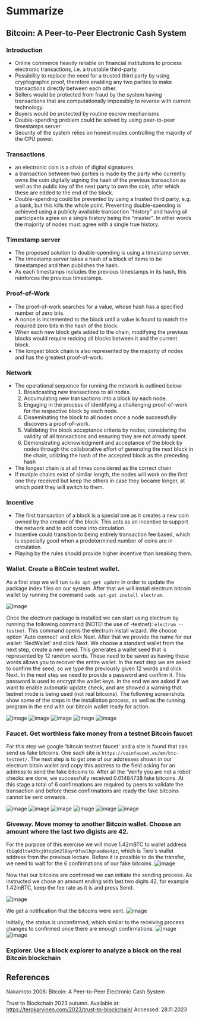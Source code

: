 # Summarize

## Bitcoin: A Peer-to-Peer Electronic Cash System

### Introduction
* Online commerce heavily reliable on financial institutions to process electronic transactions, i.e. a trustable third-party.
* Possibility to replace the need for a trusted third party by using cryptographic proof, therefore enabling any two parties to make transactions directly between each other.
* Sellers would be protected from fraud by the system having transactions that are computationally impossibly to reverse with current technology.
* Buyers would be protected by routine escrow mechanisms
* Double-spending problem could be solved by using peer-to-peer timestamps server
* Security of the system relies on honest nodes controlling the majority of the CPU power.

### Transactions
* an electronic coin is a chain of digital signatures
* a transaction between two parties is made by the party who currently owns the coin digitally signing the hash of the previous transaction as well as the public key of the next party to own the coin, after which these are edded to the end of the block.
* Double-spending could be prevented by using a trusted third party, e.g. a bank, but this kills the whole point. Preventing double-spending is achieved using a publicly available transaction "history" and having all participants agree on a single history being the "master". In other words the majority of nodes must agree with a single true history.

### Timestamp server
* The proposed solution to double-spending is using a timestamp server.
* The timestamp server takes a hash of a block of items to be timestamped and then publishes the hash.
* As each timestamps includes the previous timestamps in its hash, this reinforces the previous timestamps.

### Proof-of-Work
* The proof-of-work searches for a value, whose hash has a specified number of zero bits.
* A nonce is incremented to the block until a value is found to match the required zero bits in the hash of the block.
* When each new block gets added to the chain, modifying the previous blocks would require redoing all blocks between it and the current block.
* The longest block chain is also represented by the majority of nodes and has the greatest proof-of-work.

### Network

* The operational sequence for running the network is outlined below:
    1) Broadcasting new transactions to all nodes.
    2) Accumulating new transactions into a block by each node.
    3) Engaging in the process of identifying a challenging proof-of-work for the respective block by each node.
    4) Disseminating the block to all nodes once a node successfully discovers a proof-of-work.
    5) Validating the block acceptance criteria by nodes, considering the validity of all transactions and ensuring they are not already spent.
    6) Demonstrating acknowledgment and acceptance of the block by nodes through the collaborative effort of generating the next block in the chain, utilizing the hash of the accepted block as the preceding hash
* The longest chain is at all times considered as the correct chain
* If mutiple chains exist of similar length, the nodes will work on the first one they received but keep the others in case they became longer, at which point they will switch to them.

### Incentive
* The first transaction of a block is a special one as it creates a new coin owned by the creator of the block. This acts as an incentive to support the network and to add coins into circulation.
* Incentive could transition to being entirely transaction fee based, which is especially good when a predetermined number of coins are in circulation.
* Playing by the rules should provide higher incentive than breaking them.

### Wallet. Create a BitCoin testnet wallet.

As a first step we will run `sudo apt-get update` in order to update the package index files on our system. After that we will install electrum bitcoin wallet by running the command `sudo apt-get install electrum`.

![image](./images/electrum_install.png)

Once the electrum package is installed we can start using electrum by running the following command (NOTE! the use of -testnet): `electrum --testnet`. This command opens the electrum install wizard. We choose option 'Auto connect' and click Next. After that we provide the name for our wallet: 'RedWallet' and click Next. We choose a standard wallet from the next step, create a new seed. This generates a wallet seed that is represented by 12 random words. These need to be saved as having these words allows you to recover the entire wallet. In the next step we are asked to confirm the seed, so we type the previously given 12 words and click Next. In the next step we need to provide a password and confirm it. This password is used to encrypt the wallet keys. In the end we are asked if we want to enable automatic update check, and are showed a warning that testnet mode is being used (not real bitcoins). The following screenshots show some of the steps in the installation process, as well as the running program in the end with our bitcoin wallet ready for action.

![image](./images/electrum_installation_wizard.png)
![image](./images/wallet_name.png)
![image](./images/password.png)
![image](./images/testnet_mode.png)
![image](./images/electrum_running.png)

### Faucet. Get worthless fake money from a testnet Bitcoin faucet
For this step we google 'bitcoin testnet faucet' and a site is found that can send us fake bitcoins. One such site is `https://coinfaucet.eu/en/btc-testnet/`. The next step is to get one of our addresses shown in our electrum bitoin wallet and copy this address to the field asking for an address to send the fake bitcoins to. After all the 'Verify you are not a robot' checks are done, we successfully received 0.01484738 fake bitcoins. At this stage a total of 6 confirmations are required by peers to validate the transaction and before these confirmations are ready the fake bitcoins cannot be sent onwards. 

![image](./images/show_addresses.png)
![image](./images/adress_list.png)
![image](./images/address_list.png)
![image](./images/fake_bitcoins_sent.png)
![image](./images/fake_bitcoins_received.png)
![image](./images/fake_bitcoins_received_confirmed.png)

### Giveway. Move money to another Bitcoin wallet. Choose an amount where the last two digists are 42.

For the purpose of this exercise we will move 1.42mBTC to wallet address `tb1q6dlta43hxj0tsp9m2l8ayr0fuwlhgnaedue4pz`, which is Tero's wallet address from the previous lecture. Before it is possible to do the transfer, we need to wait for the 6 confirmations of our fake bitcoins.
![image](./images/fake_bitcoins_received_confirmed.png)

Now that our bitcoins are confirmed we can initiate the sending process. As instructed we chose an amount ending with last two digits 42, for example 1.42mBTC, keep the fee rate as it is and press Send.

![image](./images/bitcoins_sending.png)

We get a notification that the bitcoins were sent.
![image](./images/bitcoins_sent.png)

Initially, the status is unconfirmed, which similar to the receiving process changes to confirmed once there are enough confirmations.
![image](./images/sent_unconfirmed.png)
![image](./images/send_confirmed.png)


### Explorer. Use a block explorer to analyze a block on the real Bitcoin blockchain

## References

Nakamoto 2008: Bitcoin: A Peer-to-Peer Electronic Cash System

Trust to Blockchain 2023 autumn. Available at: https://terokarvinen.com/2023/trust-to-blockchain/ Accessed: 28.11.2023
